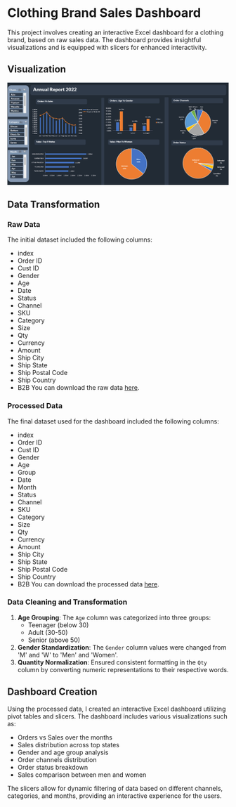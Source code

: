 # Clothing Brand Sales Dashboard

This project involves creating an interactive Excel dashboard for a clothing brand, based on raw sales data. The dashboard provides insightful visualizations and is equipped with slicers for enhanced interactivity.

## Visualization
![Dashboard](https://github.com/harjas31/dashboard/blob/main/annual_report.png)

## Data Transformation

### Raw Data
The initial dataset included the following columns:
- index
- Order ID
- Cust ID
- Gender
- Age
- Date
- Status
- Channel
- SKU
- Category
- Size
- Qty
- Currency
- Amount
- Ship City
- Ship State
- Ship Postal Code
- Ship Country
- B2B
You can download the raw data [here](https://github.com/harjas31/dashboard/blob/main/raw%20data.csv).

### Processed Data
The final dataset used for the dashboard included the following columns:
- index
- Order ID
- Cust ID
- Gender
- Age
- Group
- Date
- Month
- Status
- Channel
- SKU
- Category
- Size
- Qty
- Currency
- Amount
- Ship City
- Ship State
- Ship Postal Code
- Ship Country
- B2B
You can download the processed data [here](https://github.com/harjas31/dashboard/blob/main/analyzed_data.xlsx).

### Data Cleaning and Transformation
1. **Age Grouping**: The `Age` column was categorized into three groups:
   - Teenager (below 30)
   - Adult (30-50)
   - Senior (above 50)
2. **Gender Standardization**: The `Gender` column values were changed from 'M' and 'W' to 'Men' and 'Women'.
3. **Quantity Normalization**: Ensured consistent formatting in the `Qty` column by converting numeric representations to their respective words.

## Dashboard Creation
Using the processed data, I created an interactive Excel dashboard utilizing pivot tables and slicers. The dashboard includes various visualizations such as:
- Orders vs Sales over the months
- Sales distribution across top states
- Gender and age group analysis
- Order channels distribution
- Order status breakdown
- Sales comparison between men and women

The slicers allow for dynamic filtering of data based on different channels, categories, and months, providing an interactive experience for the users.



